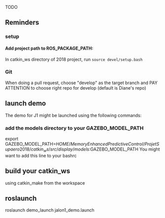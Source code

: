 TODO



## Reminders
### setup
#### Add project path to ROS_PACKAGE_PATH:
In catkin_ws directory of 2018 project, run `source devel/setup.bash`

### Git
When doing a pull request, choose "develop" as the target branch and PAY ATTENTION to 
choose right repo for develop (default is Diane's repo)


## launch demo
The demo for J1 might be launched using the following commands:

### add the models directory to your GAZEBO_MODEL_PATH 
export GAZEBO_MODEL_PATH=$HOME/MemoryEnhancedPredictiveControl/ProjetSupaero2018/catkin_ws/src/display/models:$GAZEBO_MODEL_PATH
You might want to add this line to your bashrc

## build your catkin_ws
using catkin_make from the workspace

## roslaunch
roslaunch demo_launch jalon1_demo.launch
